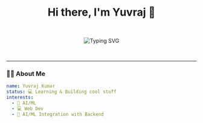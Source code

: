 <h1 align="center">Hi there, I'm Yuvraj 👋</h1>

<br/>

<p align="center">
  <img src="https://readme-typing-svg.herokuapp.com?font=Fira+Code&weight=500&size=24&pause=1000&color=E5B96B&center=true&vCenter=true&width=500&lines=Backend+Developer+%7C+Java+%7C+Flask+%7C+MySQL;Learning+DevOps+%7C+Open+Source+Contributor;Always+Building+%F0%9F%94%A5+Always+Curious+%F0%9F%A4%94" alt="Typing SVG" />
</p>

<br/>

---

### 🧑‍💻 About Me

```yaml
name: Yuvraj Kumar
status: 💻 Learning & Building cool stuff
interests:
  - 🌱 AI/ML
  - 💻 Web Dev
  - 🧠 AI/ML Integration with Backend


